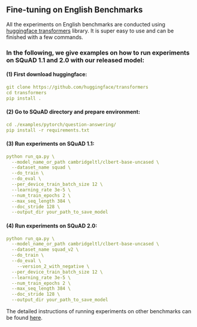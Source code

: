 ## Fine-tuning on English Benchmarks
All the experiments on English benchmarks are conducted using [huggingface transformers](https://github.com/huggingface/transformers) library. It is super easy to use and can be finished with a few commands.

### In the following, we give examples on how to run experiments on SQuAD 1.1 and 2.0 with our released model:
#### (1) First download huggingface:
```yaml
git clone https://github.com/huggingface/transformers
cd transformers
pip install .
```

#### (2) Go to SQuAD directory and prepare environment:
```yaml
cd ./examples/pytorch/question-answering/
pip install -r requirements.txt
```

#### (3) Run experiments on SQuAD 1.1:
```yaml
python run_qa.py \
  --model_name_or_path cambridgeltl/clbert-base-uncased \
  --dataset_name squad \
  --do_train \
  --do_eval \
  --per_device_train_batch_size 12 \
  --learning_rate 3e-5 \
  --num_train_epochs 2 \
  --max_seq_length 384 \
  --doc_stride 128 \
  --output_dir your_path_to_save_model
```

#### (4) Run experiments on SQuAD 2.0:
```yaml
python run_qa.py \
  --model_name_or_path cambridgeltl/clbert-base-uncased \
  --dataset_name squad_v2 \
  --do_train \
  --do_eval \
    --version_2_with_negative \
  --per_device_train_batch_size 12 \
  --learning_rate 3e-5 \
  --num_train_epochs 2 \
  --max_seq_length 384 \
  --doc_stride 128 \
  --output_dir your_path_to_save_model
```

The detailed instructions of running experiments on other benchmarks can be found [here](https://github.com/huggingface/transformers/tree/master/examples).
